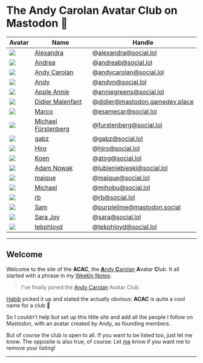 # The Andy Carolan Avatar Club on Mastodon 🤘

| Avatar              | Name                                                       | Handle                         |
| :------------------ | ---------------------------------------------------------- | ------------------------------ |
| ![][alexandra]      | [Alexandra](https://social.lol/@alexandra)                 | @alexandra@social.lol          |
| ![][andrea]         | [Andrea](https://social.lol/@andreab)                      | @andreab@social.lol            |
| ![][andycarolan]    | [Andy Carolan](https://social.lol/@andycarolan)            | @andycarolan@social.lol        |
| ![][andyn]          | [Andy](https://social.lol/@andyn)                          | @andyn@social.lol              |
| ![][anniegreens]    | [Apple Annie](https://social.lol/@anniegreens)             | @anniegreens@social.lol        |
| ![][didier]         | [Didier Malenfant](https://mastodon.gamedev.place/@didier) | @didier@mastodon.gamedev.place |
| ![][esamecar]       | [Marco](https://social.lol/@esamecar)                      | @esamecar@social.lol           |
| ![][furstenberg]    | [Michael Fürstenberg](https://social.lol/@furstenberg)     | @furstenberg@social.lol        |
| ![][gabz]           | [gabz](https://social.lol/@gabz)                           | @gabz@social.lol               |
| ![][hiro]           | [Hiro](https://social.lol/@hiro)                           | @hiro@social.lol               |
| ![][atog]           | [Koen](https://social.lol/@atog)                           | @atog@social.lol               |
| ![][lubieniebieski] | [Adam Nowak](https://social.lol/@lubieniebieski)           | @lubieniebieski@social.lol     |
| ![][maique]         | [maique](https://social.lol/@maique)                       | @maique@social.lol             |
| ![][mihobu]         | [Michael](https://social.lol/@mihobu)                      | @mihobu@social.lol             |
| ![][rb]             | [rb](https://social.lol/@rb)                               | @rb@social.lol                 |
| ![][purplelime]     | [Sam](https://mastodon.social/@purplelime)                 | @purplelime@mastodon.social    |
| ![][sara]           | [Sara Joy](https://social.lol/@sara)                       | @sara@social.lol               |
| ![][tekphloyd]      | [tekphloyd](https://social.lol/@tekphloyd)                 | @tekphloyd@social.lol          |

---

## Welcome

Welcome to the site of the **ACAC**, the [**A**ndy **C**arolan](https://andycarolan.com/) **A**vatar **C**lub. It all started with a phrase in my [Weekly Notes](https://week.esamecar.net/24): 
 
> I've finally joined the [Andy Carolan](https://social.lol/@andycarolan) Avatar Club.

[Habib](https://social.lol/@habibcham@mastodon.social/110566879996115261) picked it up and stated the actually obvious: **ACAC** is quite a cool name for a club 🤣

So I couldn't help but set up this little site and add all the people I follow on Mastodon, with an avatar created by Andy, as founding members.

But of course the club is open to all. If you want to be listed too, just let me know. The opposite is also true, of course: Let [me](https://esamecar.omg.lol) know if you want me to remove your listing!

---

[esamecar]: https://media.social.lol/accounts/avatars/109/649/306/722/032/193/original/da31ecb2f69aa361.png
[mihobu]: https://media.social.lol/accounts/avatars/109/619/824/930/798/742/original/ca78bfa95d2825a2.png
[alexandra]: https://media.social.lol/accounts/avatars/109/779/067/294/172/527/original/4aeb8601f23b72e0.png
[andrea]: https://media.social.lol/accounts/avatars/109/789/892/022/936/666/original/98dd82476fee7f09.png
[andycarolan]: https://media.social.lol/accounts/avatars/109/381/075/265/447/863/original/87c69acf83488929.png
[andyn]: https://media.social.lol/accounts/avatars/108/760/748/212/181/750/original/7470d96dcc3b94a7.jpeg
[didier]: https://cdn.masto.host/mastodongamedevplace/accounts/avatars/109/380/881/617/106/122/original/20143635c3e96ec0.png
[furstenberg]: https://media.social.lol/accounts/avatars/109/292/070/545/845/589/original/54350e00600f307f.jpeg
[gabz]: https://media.social.lol/accounts/avatars/108/760/770/273/788/281/original/100dfc90c44fd70c.png
[hiro]: https://media.social.lol/accounts/avatars/110/313/991/960/773/003/original/d6fd8fd8e28e7590.png
[lubieniebieski]: https://media.social.lol/accounts/avatars/109/714/665/825/852/984/original/6dd6320467f84a9a.png
[maique]: https://media.social.lol/accounts/avatars/108/742/788/282/960/217/original/75de6a2a0add9364.png
[rb]: https://media.social.lol/accounts/avatars/109/183/893/220/853/776/original/f8afc7203b6084c9.png
[tekphloyd]: https://media.social.lol/accounts/avatars/109/269/705/863/044/046/original/293ae76459ab3ce5.png
<!-- added 2023-06-20 -->
[anniegreens]: https://media.social.lol/accounts/avatars/109/736/944/131/488/938/original/72b3a053b5a0a03f.png
[atog]: https://media.social.lol/accounts/avatars/110/304/443/905/917/313/original/ef9009c2c2fd3449.jpeg
[sara]: https://media.social.lol/accounts/avatars/109/601/657/094/469/488/original/26e99f5c9a4cb172.jpg
[purplelime]: https://files.mastodon.social/accounts/avatars/109/245/771/360/027/790/original/0cae356d964a7f81.png